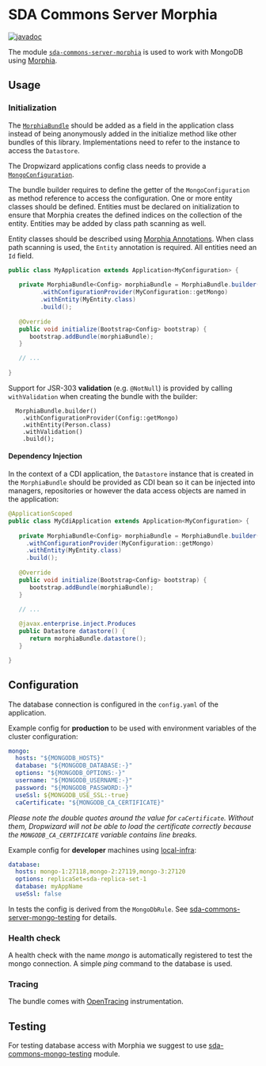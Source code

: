 # SDA Commons Server Morphia

[![javadoc](https://javadoc.io/badge2/org.sdase.commons/sda-commons-server-morphia/javadoc.svg)](https://javadoc.io/doc/org.sdase.commons/sda-commons-server-morphia)

The module [`sda-commons-server-morphia`](./README.md) is used to work
with MongoDB using [Morphia](https://github.com/MorphiaOrg).

## Usage

### Initialization

The [`MorphiaBundle`](./src/main/java/org/sdase/commons/server/morphia/MorphiaBundle.java) should be added as a
field in the application class instead of being anonymously added in the initialize method like other bundles of this 
library. Implementations need to refer to the instance to access the `Datastore`.

The Dropwizard applications config class needs to provide a 
[`MongoConfiguration`](./src/main/java/org/sdase/commons/server/morphia/MongoConfiguration.java).

The bundle builder requires to define the getter of the `MongoConfiguration` as method reference to access the 
configuration. One or more entity classes should be defined. Entities must be declared on initialization to ensure that
Morphia creates the defined indices on the collection of the entity. Entities may be added by class path scanning as
well.

Entity classes should be described using 
[Morphia Annotations](http://morphiaorg.github.io/morphia/1.4/guides/annotations/). When class path scanning is used,
the `Entity` annotation is required. All entities need an `Id` field. 

```java
public class MyApplication extends Application<MyConfiguration> {
   
   private MorphiaBundle<Config> morphiaBundle = MorphiaBundle.builder()
         .withConfigurationProvider(MyConfiguration::getMongo)
         .withEntity(MyEntity.class)
         .build();
   
   @Override
   public void initialize(Bootstrap<Config> bootstrap) {
      bootstrap.addBundle(morphiaBundle);
   }

   // ...
   
}
```

Support for JSR-303 **validation** (e.g. `@NotNull`) is provided by calling 
`withValidation` when creating the bundle with the builder:

```
  MorphiaBundle.builder()
    .withConfigurationProvider(Config::getMongo)
    .withEntity(Person.class)
    .withValidation()
    .build();
```

#### Dependency Injection

In the context of a CDI application, the `Datastore` instance that is created in the `MorphiaBundle` should be
provided as CDI bean so it can be injected into managers, repositories or however the data access objects are named in 
the application:

```java
@ApplicationScoped
public class MyCdiApplication extends Application<MyConfiguration> {
   
   private MorphiaBundle<Config> morphiaBundle = MorphiaBundle.builder()
     .withConfigurationProvider(MyConfiguration::getMongo)
     .withEntity(MyEntity.class)
     .build();
   
   @Override
   public void initialize(Bootstrap<Config> bootstrap) {
      bootstrap.addBundle(morphiaBundle);
   }

   // ...
   
   @javax.enterprise.inject.Produces
   public Datastore datastore() {
      return morphiaBundle.datastore();
   }

}
```

## Configuration

The database connection is configured in the `config.yaml` of the application.

Example config for **production** to be used with environment variables of the cluster configuration:
```yaml
mongo:
  hosts: "${MONGODB_HOSTS}"
  database: "${MONGODB_DATABASE:-}"
  options: "${MONGODB_OPTIONS:-}"
  username: "${MONGODB_USERNAME:-}"
  password: "${MONGODB_PASSWORD:-}"
  useSsl: ${MONGODB_USE_SSL:-true}
  caCertificate: "${MONGODB_CA_CERTIFICATE}"
```
_Please note the double quotes around the value for `caCertificate`. Without them, Dropwizard will not be able to load the certificate correctly because the `MONGODB_CA_CERTIFICATE` variable contains line breaks._

Example config for **developer** machines using [local-infra](https://github.com/SDA-SE/local-infra):
```yaml
database:
  hosts: mongo-1:27118,mongo-2:27119,mongo-3:27120
  options: replicaSet=sda-replica-set-1
  database: myAppName
  useSsl: false
```

In tests the config is derived from the `MongoDbRule`. See 
[sda-commons-server-mongo-testing](../sda-commons-server-mongo-testing/README.md) for details.


### Health check

A health check with the name _mongo_ is automatically registered to test the mongo connection. 
A simple _ping_ command to the database is used.

### Tracing

The bundle comes with [OpenTracing](https://opentracing.io/) instrumentation.

## Testing

For testing database access with Morphia we suggest to use 
[sda-commons-mongo-testing](../sda-commons-server-mongo-testing) module.
